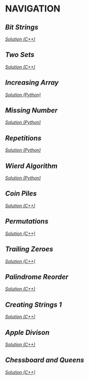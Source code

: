 # NAVIGATION

*Bit Strings*
---

*[Solution (C++)](bitStrings.cpp)*

*Two Sets*
---

*[Solution (C++)](twoSets.cpp)*

*Increasing Array*
---

*[Solution (Python)](increasingArray.py)*

*Missing Number*
---

*[Solution (Python)](missingNumber.py)*

*Repetitions*
---

*[Solution (Python)](repetitions.py)*

*Wierd Algorithm*
---

*[Solution (Python)](weirdAlgorithm.py)*

*Coin Piles*
---

*[Solution (C++)](coinPiles.cpp)*

*Permutations*
---

*[Solution (C++)](permutations.cpp)*

*Trailing Zeroes*
---

*[Solution (C++)](trailingZeroes.cpp)*

*Palindrome Reorder*
---

*[Solution (C++)](palindromeReorder.cpp)*

*Creating Strings 1*
---

*[Solution (C++)](creatingStrings1.cpp)*

*Apple Divison*
---

*[Solution (C++)](appleDivison.cpp)*

*Chessboard and Queens*
---

*[Solution (C++)](chessboardAndQueens.cpp)*
